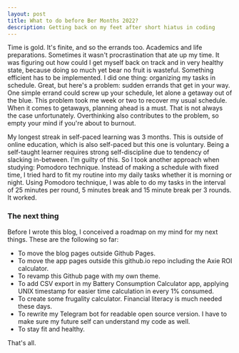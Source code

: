 ```yaml
---
layout: post
title: What to do before Ber Months 2022?
description: Getting back on my feet after short hiatus in coding
---
```

Time is gold. It's finite, and so the errands too. Academics and life preparations. Sometimes it wasn't procrastination that ate up my time. It was figuring out how could I get myself back on track and in very healthy state, because doing so much yet bear no fruit is wasteful. Something efficient has to be implemented. I did one thing: organizing my tasks in schedule. Great, but here's a problem: sudden errands that get in your way. One simple errand could screw up your schedule, let alone a getaway out of the blue. This problem took me week or two to recover my usual schedule. When it comes to getaways, planning ahead is a must. That is not always the case unfortunately. Overthinking also contributes to the problem, so empty your mind if you're about to burnout.

My longest streak in self-paced learning was 3 months. This is outside of online education, which is also self-paced but this one is voluntary. Being a self-taught learner requires strong self-discipline due to tendency of slacking in-between. I'm guilty of this. So I took another approach when studying: Pomodoro technique. Instead of making a schedule with fixed time, I tried hard to fit my routine into my daily tasks whether it is morning or night. Using Pomodoro technique, I was able to do my tasks in the interval of 25 minutes per round, 5 minutes break and 15 minute break per 3 rounds. It worked.


### The next thing

Before I wrote this blog, I conceived a roadmap on my mind for my next things. These are the following so far:

* To move the blog pages outside Github Pages.
* To move the app pages outside this github.io repo including the Axie ROI calculator.
* To revamp this Github page with my own theme.
* To add CSV export in my Battery Consumption Calculator app, applying UNIX timestamp for easier time calculation in every 1% consumed.
* To create some frugality calculator. Financial literacy is much needed these days.
* To rewrite my Telegram bot for readable open source version. I have to make sure my future self can understand my code as well.
* To stay fit and healthy.


That's all.

